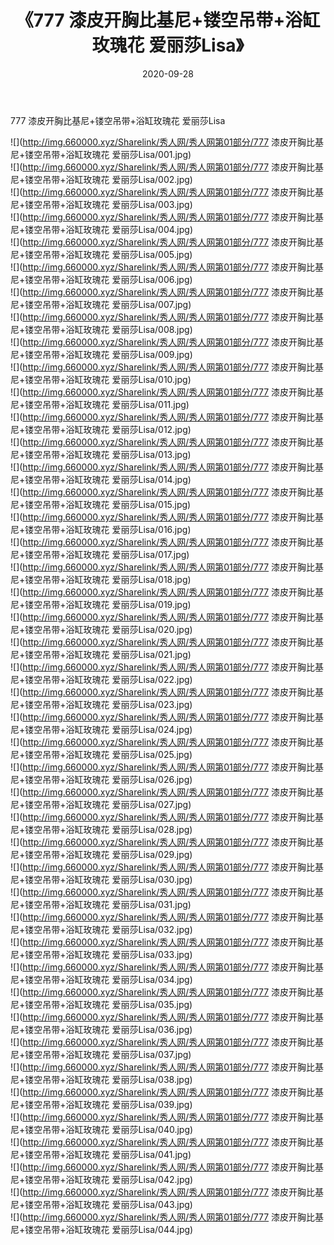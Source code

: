 ﻿---
layout: post
title:  《777 漆皮开胸比基尼+镂空吊带+浴缸玫瑰花 爱丽莎Lisa》
date:   2020-09-28
img: http://img.660000.xyz/Sharelink/秀人网/秀人网第01部分/777 漆皮开胸比基尼+镂空吊带+浴缸玫瑰花 爱丽莎Lisa/000.jpg
categories: [美女, 清纯, 唯美]
---

777 漆皮开胸比基尼+镂空吊带+浴缸玫瑰花 爱丽莎Lisa

  ![](http://img.660000.xyz/Sharelink/秀人网/秀人网第01部分/777 漆皮开胸比基尼+镂空吊带+浴缸玫瑰花 爱丽莎Lisa/001.jpg) <br> ![](http://img.660000.xyz/Sharelink/秀人网/秀人网第01部分/777 漆皮开胸比基尼+镂空吊带+浴缸玫瑰花 爱丽莎Lisa/002.jpg) <br> ![](http://img.660000.xyz/Sharelink/秀人网/秀人网第01部分/777 漆皮开胸比基尼+镂空吊带+浴缸玫瑰花 爱丽莎Lisa/003.jpg) <br> ![](http://img.660000.xyz/Sharelink/秀人网/秀人网第01部分/777 漆皮开胸比基尼+镂空吊带+浴缸玫瑰花 爱丽莎Lisa/004.jpg) <br> ![](http://img.660000.xyz/Sharelink/秀人网/秀人网第01部分/777 漆皮开胸比基尼+镂空吊带+浴缸玫瑰花 爱丽莎Lisa/005.jpg) <br> ![](http://img.660000.xyz/Sharelink/秀人网/秀人网第01部分/777 漆皮开胸比基尼+镂空吊带+浴缸玫瑰花 爱丽莎Lisa/006.jpg) <br> ![](http://img.660000.xyz/Sharelink/秀人网/秀人网第01部分/777 漆皮开胸比基尼+镂空吊带+浴缸玫瑰花 爱丽莎Lisa/007.jpg) <br> ![](http://img.660000.xyz/Sharelink/秀人网/秀人网第01部分/777 漆皮开胸比基尼+镂空吊带+浴缸玫瑰花 爱丽莎Lisa/008.jpg) <br> ![](http://img.660000.xyz/Sharelink/秀人网/秀人网第01部分/777 漆皮开胸比基尼+镂空吊带+浴缸玫瑰花 爱丽莎Lisa/009.jpg) <br> ![](http://img.660000.xyz/Sharelink/秀人网/秀人网第01部分/777 漆皮开胸比基尼+镂空吊带+浴缸玫瑰花 爱丽莎Lisa/010.jpg) <br> ![](http://img.660000.xyz/Sharelink/秀人网/秀人网第01部分/777 漆皮开胸比基尼+镂空吊带+浴缸玫瑰花 爱丽莎Lisa/011.jpg) <br> ![](http://img.660000.xyz/Sharelink/秀人网/秀人网第01部分/777 漆皮开胸比基尼+镂空吊带+浴缸玫瑰花 爱丽莎Lisa/012.jpg) <br> ![](http://img.660000.xyz/Sharelink/秀人网/秀人网第01部分/777 漆皮开胸比基尼+镂空吊带+浴缸玫瑰花 爱丽莎Lisa/013.jpg) <br> ![](http://img.660000.xyz/Sharelink/秀人网/秀人网第01部分/777 漆皮开胸比基尼+镂空吊带+浴缸玫瑰花 爱丽莎Lisa/014.jpg) <br> ![](http://img.660000.xyz/Sharelink/秀人网/秀人网第01部分/777 漆皮开胸比基尼+镂空吊带+浴缸玫瑰花 爱丽莎Lisa/015.jpg) <br> ![](http://img.660000.xyz/Sharelink/秀人网/秀人网第01部分/777 漆皮开胸比基尼+镂空吊带+浴缸玫瑰花 爱丽莎Lisa/016.jpg) <br> ![](http://img.660000.xyz/Sharelink/秀人网/秀人网第01部分/777 漆皮开胸比基尼+镂空吊带+浴缸玫瑰花 爱丽莎Lisa/017.jpg) <br> ![](http://img.660000.xyz/Sharelink/秀人网/秀人网第01部分/777 漆皮开胸比基尼+镂空吊带+浴缸玫瑰花 爱丽莎Lisa/018.jpg) <br> ![](http://img.660000.xyz/Sharelink/秀人网/秀人网第01部分/777 漆皮开胸比基尼+镂空吊带+浴缸玫瑰花 爱丽莎Lisa/019.jpg) <br> ![](http://img.660000.xyz/Sharelink/秀人网/秀人网第01部分/777 漆皮开胸比基尼+镂空吊带+浴缸玫瑰花 爱丽莎Lisa/020.jpg) <br> ![](http://img.660000.xyz/Sharelink/秀人网/秀人网第01部分/777 漆皮开胸比基尼+镂空吊带+浴缸玫瑰花 爱丽莎Lisa/021.jpg) <br> ![](http://img.660000.xyz/Sharelink/秀人网/秀人网第01部分/777 漆皮开胸比基尼+镂空吊带+浴缸玫瑰花 爱丽莎Lisa/022.jpg) <br> ![](http://img.660000.xyz/Sharelink/秀人网/秀人网第01部分/777 漆皮开胸比基尼+镂空吊带+浴缸玫瑰花 爱丽莎Lisa/023.jpg) <br> ![](http://img.660000.xyz/Sharelink/秀人网/秀人网第01部分/777 漆皮开胸比基尼+镂空吊带+浴缸玫瑰花 爱丽莎Lisa/024.jpg) <br> ![](http://img.660000.xyz/Sharelink/秀人网/秀人网第01部分/777 漆皮开胸比基尼+镂空吊带+浴缸玫瑰花 爱丽莎Lisa/025.jpg) <br> ![](http://img.660000.xyz/Sharelink/秀人网/秀人网第01部分/777 漆皮开胸比基尼+镂空吊带+浴缸玫瑰花 爱丽莎Lisa/026.jpg) <br> ![](http://img.660000.xyz/Sharelink/秀人网/秀人网第01部分/777 漆皮开胸比基尼+镂空吊带+浴缸玫瑰花 爱丽莎Lisa/027.jpg) <br> ![](http://img.660000.xyz/Sharelink/秀人网/秀人网第01部分/777 漆皮开胸比基尼+镂空吊带+浴缸玫瑰花 爱丽莎Lisa/028.jpg) <br> ![](http://img.660000.xyz/Sharelink/秀人网/秀人网第01部分/777 漆皮开胸比基尼+镂空吊带+浴缸玫瑰花 爱丽莎Lisa/029.jpg) <br> ![](http://img.660000.xyz/Sharelink/秀人网/秀人网第01部分/777 漆皮开胸比基尼+镂空吊带+浴缸玫瑰花 爱丽莎Lisa/030.jpg) <br> ![](http://img.660000.xyz/Sharelink/秀人网/秀人网第01部分/777 漆皮开胸比基尼+镂空吊带+浴缸玫瑰花 爱丽莎Lisa/031.jpg) <br> ![](http://img.660000.xyz/Sharelink/秀人网/秀人网第01部分/777 漆皮开胸比基尼+镂空吊带+浴缸玫瑰花 爱丽莎Lisa/032.jpg) <br> ![](http://img.660000.xyz/Sharelink/秀人网/秀人网第01部分/777 漆皮开胸比基尼+镂空吊带+浴缸玫瑰花 爱丽莎Lisa/033.jpg) <br> ![](http://img.660000.xyz/Sharelink/秀人网/秀人网第01部分/777 漆皮开胸比基尼+镂空吊带+浴缸玫瑰花 爱丽莎Lisa/034.jpg) <br> ![](http://img.660000.xyz/Sharelink/秀人网/秀人网第01部分/777 漆皮开胸比基尼+镂空吊带+浴缸玫瑰花 爱丽莎Lisa/035.jpg) <br> ![](http://img.660000.xyz/Sharelink/秀人网/秀人网第01部分/777 漆皮开胸比基尼+镂空吊带+浴缸玫瑰花 爱丽莎Lisa/036.jpg) <br> ![](http://img.660000.xyz/Sharelink/秀人网/秀人网第01部分/777 漆皮开胸比基尼+镂空吊带+浴缸玫瑰花 爱丽莎Lisa/037.jpg) <br> ![](http://img.660000.xyz/Sharelink/秀人网/秀人网第01部分/777 漆皮开胸比基尼+镂空吊带+浴缸玫瑰花 爱丽莎Lisa/038.jpg) <br> ![](http://img.660000.xyz/Sharelink/秀人网/秀人网第01部分/777 漆皮开胸比基尼+镂空吊带+浴缸玫瑰花 爱丽莎Lisa/039.jpg) <br> ![](http://img.660000.xyz/Sharelink/秀人网/秀人网第01部分/777 漆皮开胸比基尼+镂空吊带+浴缸玫瑰花 爱丽莎Lisa/040.jpg) <br> ![](http://img.660000.xyz/Sharelink/秀人网/秀人网第01部分/777 漆皮开胸比基尼+镂空吊带+浴缸玫瑰花 爱丽莎Lisa/041.jpg) <br> ![](http://img.660000.xyz/Sharelink/秀人网/秀人网第01部分/777 漆皮开胸比基尼+镂空吊带+浴缸玫瑰花 爱丽莎Lisa/042.jpg) <br> ![](http://img.660000.xyz/Sharelink/秀人网/秀人网第01部分/777 漆皮开胸比基尼+镂空吊带+浴缸玫瑰花 爱丽莎Lisa/043.jpg) <br> ![](http://img.660000.xyz/Sharelink/秀人网/秀人网第01部分/777 漆皮开胸比基尼+镂空吊带+浴缸玫瑰花 爱丽莎Lisa/044.jpg) <br>